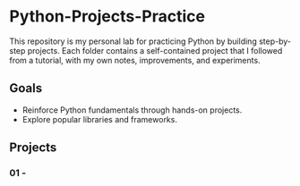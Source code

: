 # Python-Projects-Practice
This repository is my personal lab for practicing Python by building step-by-step projects.
Each folder contains a self-contained project that I followed from a tutorial, with my own notes, improvements, and experiments. 

## Goals
- Reinforce Python fundamentals through hands-on projects.
- Explore popular libraries and frameworks.

## Projects
### 01 - 
